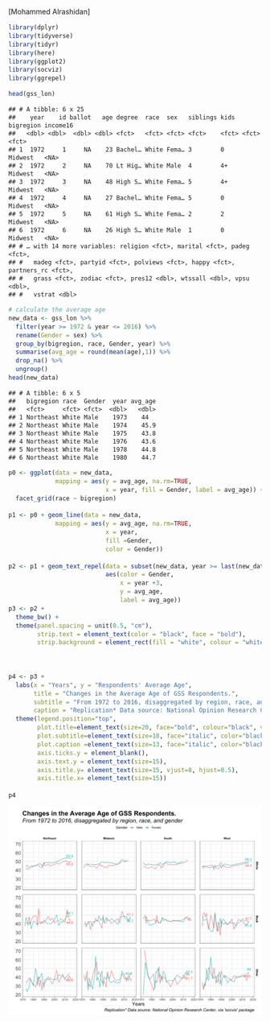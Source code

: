 \[Mohammed Alrashidan\]

``` r
library(dplyr)
library(tidyverse)
library(tidyr)
library(here)
library(ggplot2)
library(socviz)
library(ggrepel)
```

``` r
head(gss_lon)
```

    ## # A tibble: 6 x 25
    ##    year    id ballot   age degree  race  sex   siblings kids  bigregion income16
    ##   <dbl> <dbl>  <dbl> <dbl> <fct>   <fct> <fct> <fct>    <fct> <fct>     <fct>   
    ## 1  1972     1     NA    23 Bachel… White Fema… 3        0     Midwest   <NA>    
    ## 2  1972     2     NA    70 Lt Hig… White Male  4        4+    Midwest   <NA>    
    ## 3  1972     3     NA    48 High S… White Fema… 5        4+    Midwest   <NA>    
    ## 4  1972     4     NA    27 Bachel… White Fema… 5        0     Midwest   <NA>    
    ## 5  1972     5     NA    61 High S… White Fema… 2        2     Midwest   <NA>    
    ## 6  1972     6     NA    26 High S… White Male  1        0     Midwest   <NA>    
    ## # … with 14 more variables: religion <fct>, marital <fct>, padeg <fct>,
    ## #   madeg <fct>, partyid <fct>, polviews <fct>, happy <fct>, partners_rc <fct>,
    ## #   grass <fct>, zodiac <fct>, pres12 <dbl>, wtssall <dbl>, vpsu <dbl>,
    ## #   vstrat <dbl>

``` r
# calculate the average age
new_data <- gss_lon %>%
  filter(year >= 1972 & year <= 2016) %>%
  rename(Gender = sex) %>%
  group_by(bigregion, race, Gender, year) %>%
  summarise(avg_age = round(mean(age),1)) %>%
  drop_na() %>%
  ungroup()
head(new_data)
```

    ## # A tibble: 6 x 5
    ##   bigregion race  Gender  year avg_age
    ##   <fct>     <fct> <fct>  <dbl>   <dbl>
    ## 1 Northeast White Male    1973    44  
    ## 2 Northeast White Male    1974    45.9
    ## 3 Northeast White Male    1975    43.8
    ## 4 Northeast White Male    1976    43.6
    ## 5 Northeast White Male    1978    44.8
    ## 6 Northeast White Male    1980    44.7

``` r
p0 <- ggplot(data = new_data, 
             mapping = aes(y = avg_age, na.rm=TRUE, 
                           x = year, fill = Gender, label = avg_age)) + 
  facet_grid(race ~ bigregion) 

p1 <- p0 + geom_line(data = new_data, 
             mapping = aes(y = avg_age, na.rm=TRUE, 
                           x = year, 
                           fill =Gender, 
                           color = Gender)) 

p2 <- p1 + geom_text_repel(data = subset(new_data, year >= last(new_data$year)), 
                           aes(color = Gender,
                               x = year +3,
                               y = avg_age,
                               label = avg_age))
p3 <- p2 + 
  theme_bw() + 
  theme(panel.spacing = unit(0.5, "cm"),
        strip.text = element_text(color = "black", face = "bold"),
        strip.background = element_rect(fill = "white", colour = "white", size = 1))



p4 <- p3 + 
  labs(x = "Years", y = "Respondents' Average Age",
       title = "Changes in the Average Age of GSS Respondents.",
       subtitle = "From 1972 to 2016, disaggregated by region, race, and gender",
       caption = "Replication* Data source: National Opinion Research Center, via 'socvis' package") +
  theme(legend.position="top",
        plot.title=element_text(size=20, face="bold", colour="black", vjust=-1),
        plot.subtitle=element_text(size=18, face="italic", color="black", vjust=-1),
        plot.caption =element_text(size=13, face="italic", color="black"),
        axis.ticks.y = element_blank(), 
        axis.text.y = element_text(size=15),
        axis.title.y= element_text(size=15, vjust=8, hjust=0.5),
        axis.title.x= element_text(size=15))

p4 
```

![](EDA,-Changes-in-the-Average-Age-of-GSS-Respondents-using-ggplot-with-R_files/figure-gfm/unnamed-chunk-4-1.png)<!-- -->
